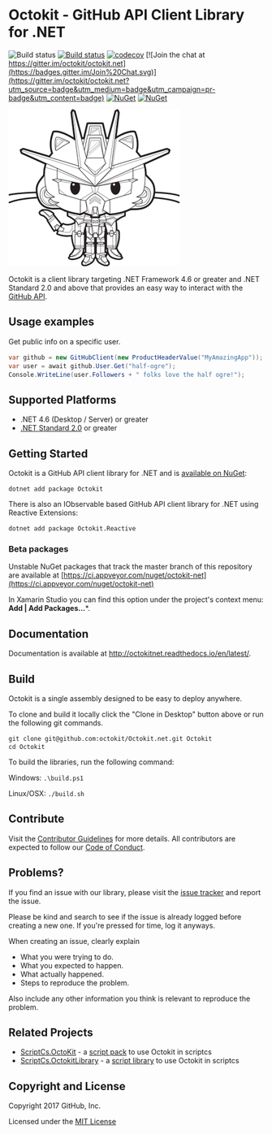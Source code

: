 # Octokit - GitHub API Client Library for .NET

![Build status](https://github.com/octokit/octokit.net/workflows/CI%20Build/badge.svg)
[![Build status](https://ci.appveyor.com/api/projects/status/cego2g42yw26th26/branch/main?svg=true)](https://ci.appveyor.com/project/github-windows/octokit-net/branch/main)
[![codecov](https://codecov.io/gh/octokit/octokit.net/branch/main/graph/badge.svg)](https://codecov.io/gh/octokit/octokit.net)
[![Join the chat at https://gitter.im/octokit/octokit.net](https://badges.gitter.im/Join%20Chat.svg)](https://gitter.im/octokit/octokit.net?utm_source=badge&utm_medium=badge&utm_campaign=pr-badge&utm_content=badge)
[![NuGet](http://img.shields.io/nuget/v/Octokit.svg)](https://www.nuget.org/packages/Octokit)
[![NuGet](http://img.shields.io/nuget/v/Octokit.Reactive.svg)](https://www.nuget.org/packages/Octokit.Reactive)

![logo](octokit-dotnet_2.png)

Octokit is a client library targeting .NET Framework 4.6 or greater and .NET Standard 2.0
and above that provides an easy way to interact with the
[GitHub API](http://developer.github.com/v3/).

## Usage examples

Get public info on a specific user.

```c#
var github = new GitHubClient(new ProductHeaderValue("MyAmazingApp"));
var user = await github.User.Get("half-ogre");
Console.WriteLine(user.Followers + " folks love the half ogre!");
```

## Supported Platforms

* .NET 4.6 (Desktop / Server) or greater
* [.NET Standard 2.0](https://docs.microsoft.com/en-us/dotnet/standard/net-standard) or greater

## Getting Started

Octokit is a GitHub API client library for .NET and is [available on NuGet](https://www.nuget.org/packages/Octokit/):

```
dotnet add package Octokit
```

There is also an IObservable based GitHub API client library for .NET using Reactive Extensions:

```
dotnet add package Octokit.Reactive
```


### Beta packages ###
Unstable NuGet packages that track the master branch of this repository are available at
[https://ci.appveyor.com/nuget/octokit-net](https://ci.appveyor.com/nuget/octokit-net)

In Xamarin Studio you can find this option under the project's context menu: **Add | Add Packages...***.

## Documentation

Documentation is available at http://octokitnet.readthedocs.io/en/latest/.

## Build

Octokit is a single assembly designed to be easy to deploy anywhere.

To clone and build it locally click the "Clone in Desktop" button above or run the
following git commands.

```
git clone git@github.com:octokit/Octokit.net.git Octokit
cd Octokit
```

To build the libraries, run the following command:

Windows: `.\build.ps1`

Linux/OSX: `./build.sh`

## Contribute

Visit the [Contributor Guidelines](https://github.com/octokit/octokit.net/blob/master/CONTRIBUTING.md)
for more details. All contributors are expected to follow our
[Code of Conduct](https://github.com/octokit/octokit.net/blob/master/CODE_OF_CONDUCT.md).

## Problems?

If you find an issue with our library, please visit the [issue tracker](https://github.com/octokit/octokit.net/issues)
and report the issue.

Please be kind and search to see if the issue is already logged before creating
a new one. If you're pressed for time, log it anyways.

When creating an issue, clearly explain

* What you were trying to do.
* What you expected to happen.
* What actually happened.
* Steps to reproduce the problem.

Also include any other information you think is relevant to reproduce the
problem.

## Related Projects

 - [ScriptCs.OctoKit](https://github.com/hnrkndrssn/ScriptCs.OctoKit) - a [script pack](https://github.com/scriptcs/scriptcs/wiki/Script-Packs) to use Octokit in scriptcs
 - [ScriptCs.OctokitLibrary](https://github.com/ryanrousseau/ScriptCs.OctokitLibrary) - a [script library](https://github.com/scriptcs/scriptcs/wiki/Script-Libraries) to use Octokit in scriptcs

## Copyright and License

Copyright 2017 GitHub, Inc.

Licensed under the [MIT License](https://github.com/octokit/octokit.net/blob/master/LICENSE.txt)

